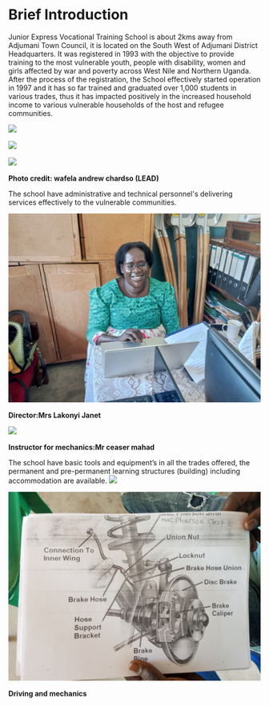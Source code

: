 # Brief Introduction

Junior Express Vocational Training School is about 2kms away from Adjumani Town Council, it is located on the South West of Adjumani District Headquarters. It was registered in 1993 with the objective to provide training to the most vulnerable youth, people with disability, women and girls affected by war and poverty across West Nile and Northern Uganda. After the process of the registration, the School effectively started operation in 1997 and it has so far trained and graduated over 1,000 students in various trades, thus it has impacted positively in the increased household income to various vulnerable households of the host and refugee communities.




![](images/school.jpg)






![](images/sch.jpg)






![](images/view_from_gate.jpg)






**Photo credit: wafela andrew chardso (LEAD)**


The school have administrative and technical personnel's delivering services effectively to the vulnerable communities. 

![](images/director's_office.jpg)



**Director:Mrs Lakonyi Janet**

![](images/instructor_mechanic.jpg)


**Instructor for mechanics:Mr ceaser mahad**


The school have basic tools and equipment’s in all the trades offered, the permanent and pre-permanent learning structures (building) including accommodation are available.
![](images/driving_tool.jpg)

![](images/mechanics_resource.jpg)

**Driving and mechanics**
